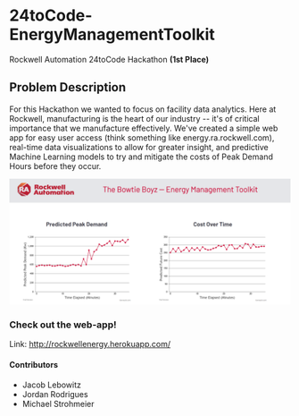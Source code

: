 # 24toCode-EnergyManagementToolkit 
Rockwell Automation 24toCode Hackathon **(1st Place)**

## Problem Description
For this Hackathon we wanted to focus on facility data analytics. Here at Rockwell, manufacturing is the heart of our industry -- it's of critical importance that we manufacture effectively. We've created a simple web app for easy user access (think something like energy.ra.rockwell.com), real-time data visualizations to allow for greater insight, and predictive Machine Learning models to try and mitigate the costs of Peak Demand Hours before they occur.

![alt text](https://github.com/AugmentedMode/24toCode-EnergyManagementToolkit/blob/master/Images/README_images/graphs.PNG)

### Check out the web-app!
Link: http://rockwellenergy.herokuapp.com/

#### Contributors
* Jacob Lebowitz <br>
* Jordan Rodrigues <br>
* Michael Strohmeier <br>




